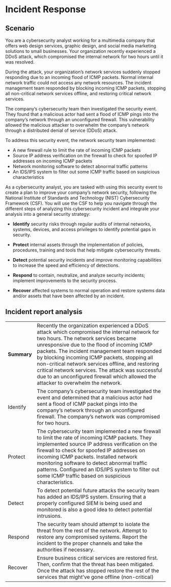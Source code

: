 # Incident Response

## Scenario

You are a cybersecurity analyst working for a multimedia company that offers web design services, graphic design, and social media marketing solutions to small businesses. Your organization recently experienced a DDoS attack, which compromised the internal network for two hours until it was resolved.

During the attack, your organization’s network services suddenly stopped responding due to an incoming flood of ICMP packets. Normal internal network traffic could not access any network resources. The incident management team responded by blocking incoming ICMP packets, stopping all non-critical network services offline, and restoring critical network services. 

The company’s cybersecurity team then investigated the security event. They found that a malicious actor had sent a flood of ICMP pings into the company’s network through an unconfigured firewall. This vulnerability allowed the malicious attacker to overwhelm the company’s network through a distributed denial of service (DDoS) attack. 

To address this security event, the network security team implemented: 

* A new firewall rule to limit the rate of incoming ICMP packets
* Source IP address verification on the firewall to check for spoofed IP addresses on incoming ICMP packets
* Network monitoring software to detect abnormal traffic patterns
* An IDS/IPS system to filter out some ICMP traffic based on suspicious characteristics

As a cybersecurity analyst, you are tasked with using this security event to create a plan to improve your company’s network security, following the National Institute of Standards and Technology (NIST) Cybersecurity Framework (CSF). You will use the CSF to help you navigate through the different steps of analyzing this cybersecurity incident and integrate your analysis into a general security strategy:

* <b>Identify</b> security risks through regular audits of internal networks, systems, devices, and access privileges to identify potential gaps in security. 

* <b>Protect</b> internal assets through the implementation of policies, procedures, training and tools that help mitigate cybersecurity threats. 

* <b>Detect</b> potential security incidents and improve monitoring capabilities to increase the speed and efficiency of detections. 

* <b>Respond</b> to contain, neutralize, and analyze security incidents; implement improvements to the security process. 

* <b>Recover</b> affected systems to normal operation and restore systems data and/or assets that have been affected by an incident.
  

## Incident report analysis


<table>
  <tr>
   <td><strong>Summary</strong>
   </td>
   <td colspan="3" >Recently the organization experienced a DDoS attack which compromised the internal network for two hours. The network services became unresponsive due to the flood of incoming ICMP packets. The incident management team responded by blocking incoming ICMP packets, stopping all non-critical network services offline, and restoring critical network services. The attack was successful due to an unconfigured firewall which allowed the attacker to overwhelm the network.
   </td>
  </tr>
  <tr>
   <td>Identify
   </td>
   <td colspan="3" >The company’s cybersecurity team investigated the event and determined that a malicious actor had sent a flood of ICMP packet pings into the company’s network through an unconfigured firewall. The company’s network was compromised for two hours.
   </td>
  </tr>
  <tr>
   <td>Protect
   </td>
   <td colspan="3" >The cybersecurity team implemented a new firewall to limit the rate of incoming ICMP packets. They implemented source IP address verification on the firewall to check for spoofed IP addresses on incoming ICMP packets. Installed network monitoring software to detect abnormal traffic patterns. Configured an IDS/IPS system to filter out some ICMP traffic based on suspicious characteristics.
   </td>
  </tr>
  <tr>
   <td>Detect
   </td>
   <td colspan="3" >To detect potential future attacks the security team has added an IDS/IPS system. Ensuring that a properly configured SIEM is being used and monitored is also a good idea to detect potential intrusions.
   </td>
  </tr>
  <tr>
   <td>Respond
   </td>
   <td colspan="3" >The security team should attempt to isolate the threat from the rest of the network. Attempt to restore any compromised systems. Report the incident to the proper channels and take the authorities if necessary.
   </td>
  </tr>
  <tr>
   <td>Recover
   </td>
   <td colspan="3" >Ensure business critical services are restored first. Then, confirm that the threat has been mitigated. Once the attack has stopped restore the rest of the services that might’ve gone offline (non-critical)
   </td>
  </tr>
</table>

